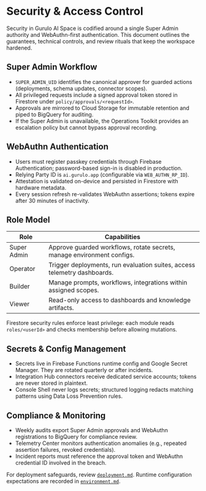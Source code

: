 # Security & Access Control

Security in Gurulo AI Space is codified around a single Super Admin authority and WebAuthn-first authentication. This document outlines the guarantees, technical controls, and review rituals that keep the workspace hardened.

## Super Admin Workflow

- `SUPER_ADMIN_UID` identifies the canonical approver for guarded actions (deployments, schema updates, connector scopes).
- All privileged requests include a signed approval token stored in Firestore under `policy/approvals/<requestId>`.
- Approvals are mirrored to Cloud Storage for immutable retention and piped to BigQuery for auditing.
- If the Super Admin is unavailable, the Operations Toolkit provides an escalation policy but cannot bypass approval recording.

## WebAuthn Authentication

- Users must register passkey credentials through Firebase Authentication; password-based sign-in is disabled in production.
- Relying Party ID is `ai.gurulo.app` (configurable via `WEB_AUTHN_RP_ID`).
- Attestation is validated on-device and persisted in Firestore with hardware metadata.
- Every session refresh re-validates WebAuthn assertions; tokens expire after 30 minutes of inactivity.

## Role Model

| Role | Capabilities |
| --- | --- |
| Super Admin | Approve guarded workflows, rotate secrets, manage environment configs. |
| Operator | Trigger deployments, run evaluation suites, access telemetry dashboards. |
| Builder | Manage prompts, workflows, integrations within assigned scopes. |
| Viewer | Read-only access to dashboards and knowledge artifacts. |

Firestore security rules enforce least privilege: each module reads `roles/<userId>` and checks membership before allowing mutations.

## Secrets & Config Management

- Secrets live in Firebase Functions runtime config and Google Secret Manager. They are rotated quarterly or after incidents.
- Integration Hub connectors receive dedicated service accounts; tokens are never stored in plaintext.
- Console Shell never logs secrets; structured logging redacts matching patterns using Data Loss Prevention rules.

## Compliance & Monitoring

- Weekly audits export Super Admin approvals and WebAuthn registrations to BigQuery for compliance review.
- Telemetry Center monitors authentication anomalies (e.g., repeated assertion failures, revoked credentials).
- Incident reports must reference the approval token and WebAuthn credential ID involved in the breach.

For deployment safeguards, review [`deployment.md`](deployment.md). Runtime configuration expectations are recorded in [`environment.md`](environment.md).
